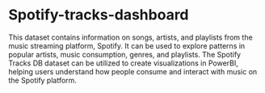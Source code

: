 # Spotify-tracks-dashboard
This dataset contains information on songs, artists, and playlists from the music streaming platform, Spotify. It can be used to explore patterns in popular artists, music consumption, genres, and playlists. The Spotify Tracks DB dataset can be utilized to create visualizations in PowerBI, helping users understand how people consume and interact with music on the Spotify platform.
